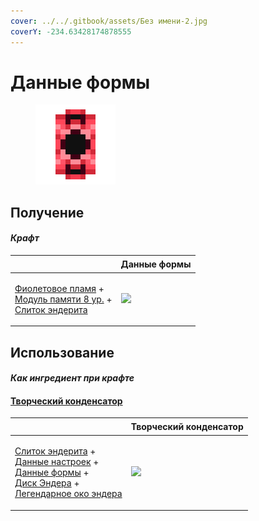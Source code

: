 ```yaml
---
cover: ../../.gitbook/assets/Без имени-2.jpg
coverY: -234.63428174878555
---
```


# Данные формы

<figure><img src="../../.gitbook/assets/shape_data_128.png" alt=""><figcaption></figcaption></figure>

## Получение

#### _Крафт_

| ㅤ                                                                                                                                                                   |  Данные формы                              |
| ------------------------------------------------------------------------------------------------------------------------------------------------------------------- | ------------------------------------------ |
| <p><a href="purple_blaze.md">Фиолетовое пламя</a> +<br><a href="1048576k_fluid.md">Модуль памяти 8 ур.</a> +<br><a href="enderite_ingot.md">Слиток эндерита</a></p> | ![](../../.gitbook/assets/shape\_data.png) |

## Использование

#### _Как ингредиент при крафте_

#### [Творческий конденсатор](creative_capacitor.md)

| ㅤ                                                                                                                                                                                                                                                                      |  Творческий конденсатор                            |
| ---------------------------------------------------------------------------------------------------------------------------------------------------------------------------------------------------------------------------------------------------------------------- | -------------------------------------------------- |
| <p><a href="enderite_ingot.md">Слиток эндерита</a> +<br><a href="settings_data.md">Данные настроек</a> +<br><a href="shape_data.md">Данные формы</a> +<br><a href="ender_disc.md">Диск Эндера</a> +<br><a href="legendary_ender_eye.md">Легендарное око эндера</a></p> | ![](../../.gitbook/assets/creative\_capacitor.png) |


